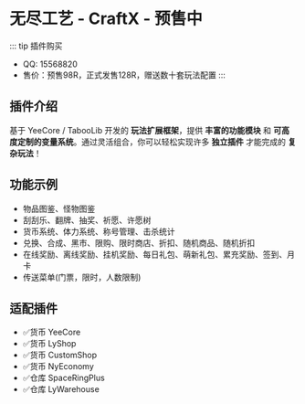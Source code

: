 # 无尽工艺 - CraftX - 预售中

::: tip 插件购买

- QQ: 15568820
- 售价：预售98R，正式发售128R，赠送数十套玩法配置
  :::

## 插件介绍

基于 YeeCore / TabooLib 开发的 **玩法扩展框架**，提供 **丰富的功能模块** 和 **可高度定制的变量系统**。通过灵活组合，你可以轻松实现许多
**独立插件** 才能完成的 **复杂玩法**！

## 功能示例

- 物品图鉴、怪物图鉴
- 刮刮乐、翻牌、抽奖、祈愿、许愿树
- 货币系统、体力系统、称号管理、击杀统计
- 兑换、合成、黑市、限购、限时商店、折扣、随机商品、随机折扣
- 在线奖励、离线奖励、挂机奖励、每日礼包、萌新礼包、累充奖励、签到、月卡
- 传送菜单(门票，限时，人数限制)

## 适配插件

- ✅货币 YeeCore
- ✅货币 LyShop
- ✅货币 CustomShop
- ✅货币 NyEconomy
- ✅仓库 SpaceRingPlus
- ✅仓库 LyWarehouse
